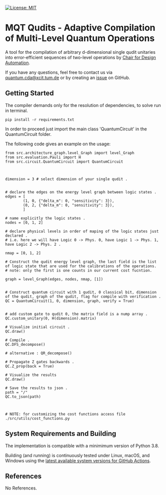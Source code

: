 
[![License: MIT](https://img.shields.io/badge/license-MIT-blue.svg?style=flat-square)](https://opensource.org/licenses/MIT)
<!--- [![Bindings](https://img.shields.io/github/workflow/status/cda-tum/ddsim/Deploy%20to%20PyPI?style=flat-square&logo=github&label=python)]()
 [![Documentation](https://img.shields.io/readthedocs/ddsim?logo=readthedocs&style=flat-square)]() 
 [![codecov](https://img.shields.io/codecov/c/github/cda-tum/)]() -->

# MQT Qudits - Adaptive Compilation of Multi-Level Quantum Operations

A tool for the compilation of arbitrary d-dimensional single qudit unitaries into error-efficient sequences of two-level operations by [Chair for Design Automation](https://www.cda.cit.tum.de/).


If you have any questions, feel free to contact us via [quantum.cda@xcit.tum.de](mailto:iic-quantum@jku.at) or by creating an [issue](https://github.com/cda-tum/qudit-compilation/issues) on GitHub.

## Getting Started

The compiler demands only for the resolution of dependencies, to solve run in terminal.
```
pip install -r requirements.txt
```
In order to proceed just import the main class 'QuantumCircuit' in the QuantumCircuit folder.


The following code gives an example on the usage:

```python3
from src.architecture_graph.level_Graph import level_Graph
from src.evaluation.Pauli import H
from src.circuit.QuantumCircuit import QuantumCircuit



dimension = 3 # select dimension of your single qudit .


# declare the edges on the energy level graph between logic states .
edges = [
        (1, 0, {"delta_m": 0, "sensitivity": 3}),
        (0, 2, {"delta_m": 0, "sensitivity": 3}),
        ]
        
# name explicitly the logic states .
nodes = [0, 1, 2]

# declare physical levels in order of maping of the logic states just declared .
# i.e. here we will have Logic 0 -> Phys. 0, have Logic 1 -> Phys. 1, have Logic 2 -> Phys. 2 .

nmap = [0, 1, 2]

# Construct the qudit energy level graph, the last field is the list of logic state that are used for the calibrations of the operations.
# note: only the first is one counts in our current cost fucntion.

graph = level_Graph(edges, nodes, nmap, [1])


# Construct quantum circuit with 1 qudit, 0 classical bit, dimension of the qudit, graph of the qudit, flag for compile with verification .
QC = QuantumCircuit(1, 0, dimension, graph, verify = True)


# add custom gate to qudit 0, the matrix field is a nump array .
QC.custom_unitary(0, H(dimension).matrix)

# Visualize initial circuit .
QC.draw()

# Compile .
QC.DFS_decompose()

# alternative : QR_decompose()

# Propagate Z gates backwards .
QC.Z_prop(back = True)

# Visualize the results
QC.draw()

# Save the results to json .
path = "/"
QC.to_json(path)



# NOTE: for customizing the cost functions access file ./src/utils/cost_functions.py

```

## System Requirements and Building

The implementation is compatible with a minimimum version of Python 3.8.

Building (and running) is continuously tested under Linux, macOS, and Windows using the [latest available system versions for GitHub Actions](https://github.com/actions/virtual-environments).

## References

No References.
